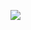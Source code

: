 ![](https://github.com/Duman128/DarknessDemo/blob/5181f63a3f30ab86f696fdd1e68554e131d0366e/gif.gif)
